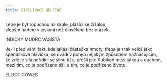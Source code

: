 ```yaml
---
title: CIVILIZACE DELFÍNŮ
---
```


Lépe je být ropuchou na skále, plazící se žížalou,  
slepým hadem v jeskyni než člověkem bez otázek.

  

INDICKÝ MUDRC VASIŠTA

Je-li před vámi fakt, kde jakási částečka hmoty, třeba jen tak velká jako špendlíková hlavička, se uvádí v pohyb nějakým způsobem naznačujícím, že zde je síla neřídící se silou tíže, přešli jste Rubikon mezi látkou a duchem, mezi tím, co je podřízeno tíži, a tím, co je podřízeno životu.

  

ELLIOT COWES
